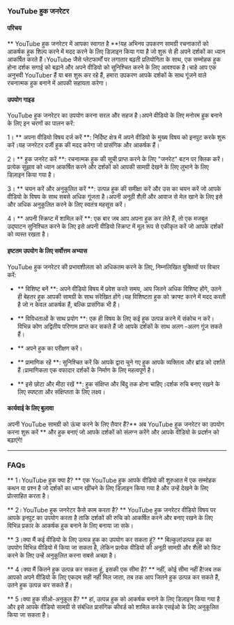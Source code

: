 ### YouTube हुक जनरेटर

#### परिचय
** YouTube हुक जनरेटर में आपका स्वागत है **!यह अभिनव उपकरण सामग्री रचनाकारों को आकर्षक हुक शिल्प करने में मदद करने के लिए डिज़ाइन किया गया है जो शुरू से ही अपने दर्शकों का ध्यान आकर्षित करते हैं।YouTube जैसे प्लेटफार्मों पर लगातार बढ़ती प्रतियोगिता के साथ, एक सम्मोहक हुक होना दर्शक सगाई को बढ़ाने और अपने वीडियो को सुनिश्चित करने के लिए आवश्यक है।चाहे आप एक अनुभवी YouTuber हैं या बस शुरू कर रहे हैं, हमारा उपकरण आपके दर्शकों के साथ गूंजने वाले रचनात्मक हुक बनाने में आपकी सहायता करेगा।

#### उपयोग गाइड
YouTube हुक जनरेटर का उपयोग करना सरल और सहज है।अपने वीडियो के लिए मनोरम हुक बनाने के लिए इन चरणों का पालन करें:

1। ** अपना वीडियो विषय दर्ज करें **: निर्दिष्ट क्षेत्र में अपने वीडियो के मुख्य विषय को इनपुट करके शुरू करें।यह जनरेटर दर्जी हुक की मदद करेगा जो प्रासंगिक और आकर्षक हैं।

2। ** हुक जनरेट करें **: रचनात्मक हुक की सूची प्राप्त करने के लिए "जनरेट" बटन पर क्लिक करें।प्रत्येक सुझाव को ध्यान आकर्षित करने और दर्शकों को आपकी सामग्री देखने के लिए लुभाने के लिए डिज़ाइन किया गया है।

3। ** चयन करें और अनुकूलित करें **: उत्पन्न हुक की समीक्षा करें और उस का चयन करें जो आपके वीडियो के विषय के साथ सबसे अधिक गूंजता है।अपनी अनूठी शैली और आवाज से मेल खाने के लिए इसे और अधिक अनुकूलित करने के लिए स्वतंत्र महसूस करें।

4। ** अपनी स्क्रिप्ट में शामिल करें **: एक बार जब आप अपना हुक कर लेते हैं, तो एक मजबूत उद्घाटन सुनिश्चित करने के लिए इसे अपनी वीडियो स्क्रिप्ट में मूल रूप से एकीकृत करें जो आपके दर्शकों को व्यस्त रखता है।

#### इष्टतम उपयोग के लिए सर्वोत्तम अभ्यास
YouTube हुक जनरेटर की प्रभावशीलता को अधिकतम करने के लिए, निम्नलिखित युक्तियों पर विचार करें:

- ** विशिष्ट बनें **: अपने वीडियो विषय में प्रवेश करते समय, आप जितने अधिक विशिष्ट होंगे, उतने ही बेहतर हुक आपकी सामग्री के साथ संरेखित होंगे।यह विशिष्टता हुक को क्राफ्ट करने में मदद करती है जो न केवल आकर्षक हैं, बल्कि प्रासंगिक भी हैं।

- ** विविधताओं के साथ प्रयोग **: एक ही विषय के लिए कई हुक उत्पन्न करने में संकोच न करें।विभिन्न कोण अद्वितीय परिणाम प्राप्त कर सकते हैं जो आपके दर्शकों के साथ अलग -अलग गूंज सकते हैं।

- ** अपने हुक का परीक्षण करें।

- ** प्रामाणिक रहें **: सुनिश्चित करें कि आपके द्वारा चुने गए हुक आपके व्यक्तित्व और ब्रांड को दर्शाते हैं।प्रामाणिकता एक वफादार दर्शकों के निर्माण के लिए महत्वपूर्ण है।

- ** इसे छोटा और मीठा रखें **: हुक संक्षिप्त और बिंदु तक होना चाहिए।दर्शक रुचि बनाए रखने के लिए स्पष्टता और संक्षिप्तता के लिए लक्ष्य।

#### कार्यवाई के लिए बुलावा
अपनी YouTube सामग्री को ऊंचा करने के लिए तैयार हैं?** अब YouTube हुक जनरेटर का उपयोग करना शुरू करें ** और हुक बनाएं जो आपके दर्शकों को संलग्न करेंगे और आपके वीडियो के प्रदर्शन को बढ़ाएंगे!

---

### FAQs

** 1।YouTube हुक क्या है? **
एक YouTube हुक आपके वीडियो की शुरुआत में एक सम्मोहक कथन या प्रश्न है जो दर्शकों का ध्यान खींचने के लिए डिज़ाइन किया गया है और उन्हें देखने के लिए प्रोत्साहित करता है।

** 2।YouTube हुक जनरेटर कैसे काम करता है? **
YouTube हुक जनरेटर वीडियो विषय पर आपके इनपुट का उपयोग करता है ताकि दर्शकों की रुचि को आकर्षित करने और बनाए रखने के लिए विभिन्न प्रकार के आकर्षक हुक बनाने के लिए बनाया जा सके।

** 3।क्या मैं कई वीडियो के लिए उत्पन्न हुक का उपयोग कर सकता हूं? **
बिल्कुल!उत्पन्न हुक का उपयोग विभिन्न वीडियो में किया जा सकता है, लेकिन प्रत्येक वीडियो की अनूठी सामग्री और शैली को फिट करने के लिए उन्हें अनुकूलित करना सबसे अच्छा है।

** 4।क्या मैं कितने हुक उत्पन्न कर सकता हूं, इसकी एक सीमा है? **
नहीं, कोई सीमा नहीं है!जब तक आपको अपने वीडियो के लिए एकदम सही नहीं मिल जाता, तब तक आप जितने हुक उत्पन्न कर सकते हैं, उतने हुक उत्पन्न कर सकते हैं।

** 5।क्या हुक सीओ-अनुकूल हैं? **
हां, उत्पन्न हुक को आकर्षक बनाने के लिए डिज़ाइन किया गया है और इसे आपके वीडियो सामग्री से संबंधित प्रासंगिक कीवर्ड को शामिल करके एसईओ के लिए अनुकूलित किया जा सकता है।